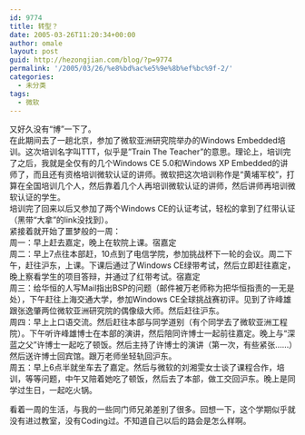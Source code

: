 ```yaml
---
id: 9774
title: 转型？
date: 2005-03-26T11:20:34+00:00
author: omale
layout: post
guid: http://hezongjian.com/blog/?p=9774
permalink: '/2005/03/26/%e8%bd%ac%e5%9e%8b%ef%bc%9f-2/'
categories:
  - 未分类
tags:
  - 微软
---
```

又好久没有“博”一下了。  
在此期间去了一趟北京，参加了微软亚洲研究院举办的Windows&nbsp;Embedded培训。这次培训名字叫TTT，似乎是&#8221;Train&nbsp;The&nbsp;Teacher&#8221;的意思。理论上，培训完了之后，我就是全仅有的几个Windows&nbsp;CE&nbsp;5.0和Windows&nbsp;XP&nbsp;Embedded的讲师了，而且还有资格培训微软认证的讲师。微软把这次培训称作是“黄埔军校”，打算在全国培训几个人，然后靠着几个人再培训微软认证的讲师，然后讲师再培训微软认证的学生。  
培训完了回来以后又参加了两个Windows&nbsp;CE的认证考试，轻松的拿到了红带认证（黑带“大拿”的link没找到）。  
紧接着就开始了噩梦般的一周：  
周一：早上赶去嘉定，晚上在软院上课。宿嘉定  
周二：早上7点往本部赶，10点到了电信学院，参加挑战杯下一轮的会议。周二下午，赶往沪东，上课。下课后通过了Windows&nbsp;CE绿带考试，然后立即赶往嘉定，晚上察看学生的项目答辩，并通过了红带考试。宿嘉定  
周三：给华恒的人写Mail指出BSP的问题（邮件被万老师称为把华恒指责的一无是处），下午赶往上海交通大学，参加Windows&nbsp;CE全球挑战赛初评。见到了许峰雄跟张逸肇两位微软亚洲研究院的偶像级大师。然后赶往沪东。  
周四：早上上口语交流。然后赶往本部与同学道别（有个同学去了微软亚洲工程院）。下午听许峰雄博士在本部的演讲，然后陪同许博士一起前往嘉定。晚上与“深蓝之父”许博士一起吃了顿饭。然后主持了许博士的演讲（第一次，有些紧张……）然后送许博士回宾馆。跟万老师坐轻轨回沪东。  
周五：早上6点半就坐车去了嘉定。然后与微软的刘湘雯女士谈了课程合作，培训，等等问题，中午又陪着她吃了顿饭，然后去了本部，做工交回沪东。晚上是同学过生日，一起吃火锅。

看着一周的生活，与我的一些同门师兄弟差别了很多。回想一下，这个学期似乎就没有进过教室，没有Coding过。不知道自己以后的路会是怎么样啊。